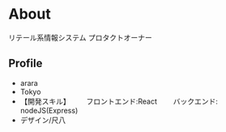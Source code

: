 # About
リテール系情報システム
プロタクトオーナー


## Profile
- arara
- Tokyo
- 【開発スキル】
　　フロントエンド:React
　　バックエンド: nodeJS(Express)
- デザイン/尺八
